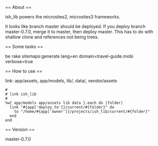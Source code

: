
== About ==

ish_lib powers the microsites2, microsites3 frameworks.

It looks like branch master should be deployed. If you deploy branch master-0.7.0, merge it to master, then deploy master.
This has to do with shallow clone and references not being trees.

== Some tasks ==

be rake sitemaps:generate lang=en domain=travel-guide.mobi verbose=true

== How to use ==

link: app/assets, app/models, lib/, data/, vendor/assets

    #
    # link ish_lib
    #
    %w{ app/models app/assets lib data }.each do |folder|
      link "#{app['deploy_to']}/current/#{folder}" do
        to "/home/#{app['owner']}/projects/ish_lib/current/#{folder}"
      end
    end

== Version ==

master-0.7.0


